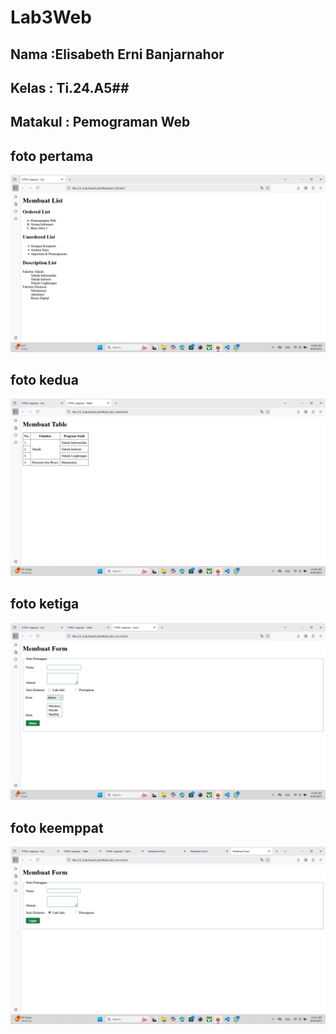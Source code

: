# Lab3Web
## Nama    :Elisabeth Erni Banjarnahor ##
## Kelas   : Ti.24.A5##
## Matakul : Pemograman Web ##


## foto pertama ##
![codingan pertama](https://github.com/Elisabethbanjarnahor/Lab3Web/blob/9071ada0d95979c64bd334bbd5dc735b4029617c/Screenshot%202025-10-08%20105947.png
)

## foto kedua ##
![codingan pertama](https://github.com/Elisabethbanjarnahor/Lab3Web/blob/22b906e8936bf1b28d7fd1f01a7c5a9218f95254/Screenshot%202025-10-08%20110631.png
)

## foto ketiga ##
![kodingan ke tiga](https://github.com/Elisabethbanjarnahor/Lab3Web/blob/9ce5b985ee44e6ca5553934adea2dde34b4504be/Screenshot%202025-10-08%20110928.png
)

## foto keemppat ##
![kodingan keempat](https://github.com/Elisabethbanjarnahor/Lab3Web/blob/bc470445005c12d2c57f5ee02a963421745f0766/Screenshot%202025-10-08%20112110.png
)
